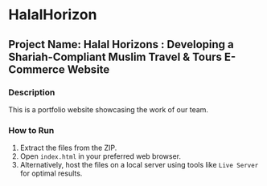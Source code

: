 # HalalHorizon

## Project Name: Halal Horizons : Developing a Shariah-Compliant Muslim Travel & Tours E-Commerce Website

### Description
This is a portfolio website showcasing the work of our team.

### How to Run
1. Extract the files from the ZIP.
2. Open `index.html` in your preferred web browser.
3. Alternatively, host the files on a local server using tools like `Live Server` for optimal results.
